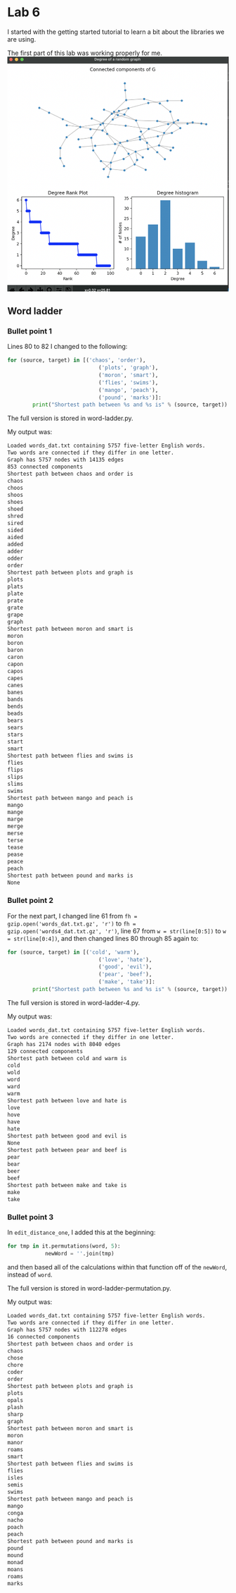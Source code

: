 # Lab 6

I started with the getting started tutorial to learn a bit about the libraries we are using.

The first part of this lab was working properly for me.
![part-1.png](part-1.png)

## Word ladder

### Bullet point 1

Lines 80 to 82 I changed to the following:

```python
for (source, target) in [('chaos', 'order'),
                             ('plots', 'graph'),
                             ('moron', 'smart'),
                             ('flies', 'swims'),
                             ('mango', 'peach'),
                             ('pound', 'marks')]:
        print("Shortest path between %s and %s is" % (source, target))
```

The full version is stored in word-ladder.py.

My output was:

```
Loaded words_dat.txt containing 5757 five-letter English words.
Two words are connected if they differ in one letter.
Graph has 5757 nodes with 14135 edges
853 connected components
Shortest path between chaos and order is
chaos
choos
shoos
shoes
shoed
shred
sired
sided
aided
added
adder
odder
order
Shortest path between plots and graph is
plots
plats
plate
prate
grate
grape
graph
Shortest path between moron and smart is
moron
boron
baron
caron
capon
capos
capes
canes
banes
bands
bends
beads
bears
sears
stars
start
smart
Shortest path between flies and swims is
flies
flips
slips
slims
swims
Shortest path between mango and peach is
mango
mange
marge
merge
merse
terse
tease
pease
peace
peach
Shortest path between pound and marks is
None
```

### Bullet point 2

For the next part, I changed line 61 from `fh = gzip.open('words_dat.txt.gz', 'r')` to `fh = gzip.open('words4_dat.txt.gz', 'r')`, line 67 from `w = str(line[0:5])` to `w = str(line[0:4])`, and then changed lines 80 through 85 again to:

```python
for (source, target) in [('cold', 'warm'),
                             ('love', 'hate'),
                             ('good', 'evil'),
                             ('pear', 'beef'),
                             ('make', 'take')]:
        print("Shortest path between %s and %s is" % (source, target))
```

The full version is stored in word-ladder-4.py.

My output was:

```
Loaded words_dat.txt containing 5757 five-letter English words.
Two words are connected if they differ in one letter.
Graph has 2174 nodes with 8040 edges
129 connected components
Shortest path between cold and warm is
cold
wold
word
ward
warm
Shortest path between love and hate is
love
hove
have
hate
Shortest path between good and evil is
None
Shortest path between pear and beef is
pear
bear
beer
beef
Shortest path between make and take is
make
take
```

### Bullet point 3

In `edit_distance_one`, I added this at the beginning:

```python
for tmp in it.permutations(word, 5):
            newWord = ''.join(tmp)
```

and then based all of the calculations within that function off of the `newWord`, instead of `word`.

The full version is stored in word-ladder-permutation.py.

My output was:

```
Loaded words_dat.txt containing 5757 five-letter English words.
Two words are connected if they differ in one letter.
Graph has 5757 nodes with 112278 edges
16 connected components
Shortest path between chaos and order is
chaos
chose
chore
coder
order
Shortest path between plots and graph is
plots
opals
plash
sharp
graph
Shortest path between moron and smart is
moron
manor
roams
smart
Shortest path between flies and swims is
flies
isles
semis
swims
Shortest path between mango and peach is
mango
conga
nacho
poach
peach
Shortest path between pound and marks is
pound
mound
monad
moans
roams
marks
```